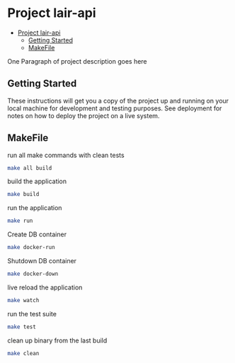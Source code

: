 # Project lair-api

<!--toc:start-->
- [Project lair-api](#project-lair-api)
  - [Getting Started](#getting-started)
  - [MakeFile](#makefile)
<!--toc:end-->

One Paragraph of project description goes here

## Getting Started

These instructions will get you a copy of the project up and running on your local machine for development and testing purposes. See
deployment for notes on how to deploy the project on a live system.

## MakeFile

run all make commands with clean tests

```sh
make all build
```

build the application

```sh
make build
```

run the application

```sh
make run
```

Create DB container

```sh
make docker-run
```

Shutdown DB container

```sh
make docker-down
```

live reload the application

```sh
make watch
```

run the test suite

```sh
make test
```

clean up binary from the last build

```sh
make clean
```

